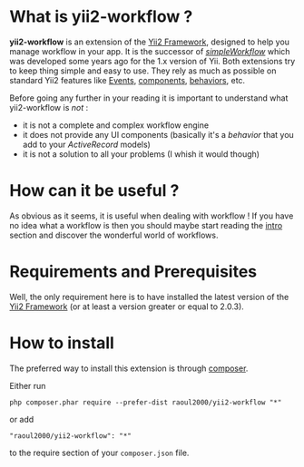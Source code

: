 # What is yii2-workflow ?

**yii2-workflow** is an extension of the [Yii2 Framework](http://www.yiiframework.com/), designed to help you manage workflow in your app. It is the successor of *[simpleWorkflow](http://s172418307.onlinehome.fr/project/sandbox/www/index.php?r=simpleWorkflow/page&view=home)* which was developed some years ago for the 1.x version of Yii. Both extensions try to keep thing simple and easy to use. They rely as much as possible on standard Yii2 features like [Events](http://www.yiiframework.com/doc-2.0/guide-concept-events.html), [components](http://www.yiiframework.com/doc-2.0/guide-concept-components.html), [behaviors](http://www.yiiframework.com/doc-2.0/guide-concept-behaviors.html), etc.

Before going any further in your reading it is important to understand what yii2-workflow is *not* :

- it is not a complete and complex workflow engine
- it does not provide any UI components (basically it's a *behavior* that you add to your *ActiveRecord* models)
- it is not a solution to all your problems (I whish it would though)


# How can it be useful ?

As obvious as it seems, it is useful when dealing with workflow ! If you have no idea what a workflow
is then you should maybe start reading the [intro]() section and discover the wonderful world of workflows.

# Requirements and Prerequisites

Well, the only requirement here is to have installed the latest version of the [Yii2 Framework](http://www.yiiframework.com/) (or at least a version greater or equal to 2.0.3).

# How to install

The preferred way to install this extension is through [composer](http://getcomposer.org/download/).

Either run

```
php composer.phar require --prefer-dist raoul2000/yii2-workflow "*"
```

or add

```
"raoul2000/yii2-workflow": "*"
```

to the require section of your `composer.json` file.
